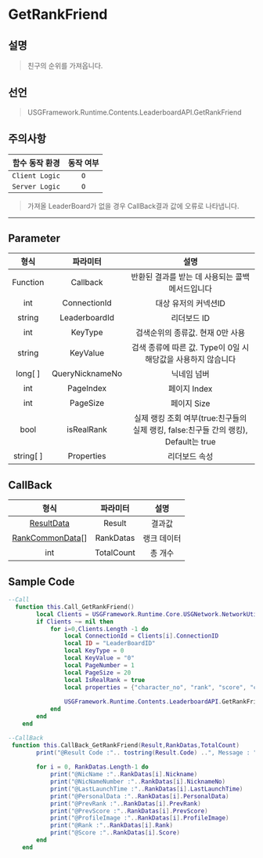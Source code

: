 # GetRankFriend

## 설명
> 친구의 순위를 가져옵니다.
## 선언
> USGFramework.Runtime.Contents.LeaderboardAPI.GetRankFriend
## 주의사항
|    **함수 동작 환경**    | **동작 여부** |
|:------------------:|:---------:|
| ```Client Logic``` |  ```O```  |
| ```Server Logic``` |  ```O```  |
> 가져올 LeaderBoard가 없을 경우 CallBack결과 값에 오류로 나타냅니다.
---


## Parameter
|  **형식**   |    **파라미터**     |                            **설명**                            |
|:---------:|:---------------:|:------------------------------------------------------------:|
| Function  |    Callback     |                 반환된 결과를 받는 데 사용되는 콜백 메서드입니다                  |
|    int    |  ConnectionId   |                         대상 유저의 커넥션ID                         |
|  string   |  LeaderboardId  |                           리더보드 ID                            |
|    int    |     KeyType     |                     검색순위의 종류값. 현재 0만 사용                      |
|  string   |    KeyValue     |            검색 종류에 따른 값. Type이 0일 시 해당값을 사용하지 않습니다            |
|  long[ ]  | QueryNicknameNo |                            닉네임 넘버                            |
|    int    |    PageIndex    |                          페이지 Index                           |
|    int    |    PageSize     |                           페이지 Size                           |
|   bool    |   isRealRank    | 실제 랭킹 조회 여부(true:친구들의 실제 랭킹, false:친구들 간의 랭킹), Default는 true |
| string[ ] |   Properties    |                           리더보드 속성                            |
## CallBack
|                **형식**                 |  **파라미터**  | **설명** |
|:-------------------------------------:|:----------:|:------:|
|      [ResultData](ResultData.md)      |   Result   |  	결과값  |
| [RankCommonData](RankCommonData.md)[] | RankDatas  | 랭크 데이터 |
|                  int                  | TotalCount |  총 개수  |


## Sample Code
```lua
--Call
  function this.Call_GetRankFriend()
        local Clients = USGFramework.Runtime.Core.USGNetwork.NetworkUtility.GetAllClientsInfo()
        if Clients ~= nil then
            for i=0,Clients.Length -1 do
                local ConnectionId = Clients[i].ConnectionID
                local ID = "LeaderBoardID"
                local KeyType = 0
                local KeyValue = "0"
                local PageNumber = 1
                local PageSize = 20
                local IsRealRank = true
                local properties = {"character_no", "rank", "score", "character_name", "profile_image", "personal_data", "prev_rank", "prev_score", "last_launch_time", "last_privilege_status"}
             
                USGFramework.Runtime.Contents.LeaderboardAPI.GetRankFriend(this.CallBack_GetRankFriend,ConnectionId,ID,KeyType,KeyValue,PageNumber,PageSize,IsRealRank,properties)
            end
        end
    end
```

```lua
--CallBack
 function this.CallBack_GetRankFriend(Result,RankDatas,TotalCount)
        print("@Result Code :".. tostring(Result.Code) ..", Message : "..tostring(Result.Message))
 
        for i = 0, RankDatas.Length-1 do
            print("@NicName :"..RankDatas[i].Nickname)
            print("@NicNameNumber :"..RankDatas[i].NicknameNo)
            print("@LastLaunchTime :"..RankDatas[i].LastLaunchTime)
            print("@PersonalData :"..RankDatas[i].PersonalData)
            print("@PrevRank :"..RankDatas[i].PrevRank)
            print("@PrevScore :"..RankDatas[i].PrevScore)
            print("@ProfileImage :"..RankDatas[i].ProfileImage)
            print("@Rank :"..RankDatas[i].Rank)
            print("@Score :"..RankDatas[i].Score)
        end
    end
```
